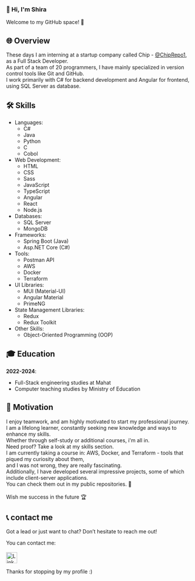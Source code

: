### 👋 Hi, I'm Shira
Welcome to my GitHub space! 🚀


## 🌐 Overview
These days I am interning at a startup company called Chip - [@ChipRepo1](https://github.com/ChipRepo1), as a Full Stack Developer.<br> 
As part of a team of 20 programmers, I have mainly specialized in version control tools like Git and GitHub.<br>
I work primarily with C# for backend development and Angular for frontend, using SQL Server as database.<br>


## 🛠️ Skills
- Languages:
  - C#
  - Java
  - Python
  - C
  - Cobol
- Web Development:
  - HTML
  - CSS
  - Sass
  - JavaScript
  - TypeScript
  - Angular
  - React
  - Node.js
- Databases:
  - SQL Server
  - MongoDB
- Frameworks:
  - Spring Boot (Java)
  - Asp.NET Core (C#)
- Tools:
  - Postman API
  - AWS
  - Docker
  - Terraform
- UI Libraries:
    - MUI (Material-UI)
    - Angular Material
    - PrimeNG
- State Management Libraries:
    - Redux
    - Redux Toolkit
- Other Skills:
  - Object-Oriented Programming (OOP)


## 🎓 Education
**2022-2024**:
  - Full-Stack engineering studies at Mahat
  - Computer teaching studies by Ministry of Education


## 💪 Motivation
I enjoy teamwork, and am highly motivated to start my professional journey.<br>
I am a lifelong learner, constantly seeking new knowledge and ways to enhance my skills.<br>
Whether through self-study or additional courses, i'm all in.<br>
Need proof? Take a look at my skills section.<br>
I am currently taking a course in: AWS, Docker, and Terraform - tools that piqued my curiosity about them,<br>
and I was not wrong, they are really fascinating.<br>
Additionally, I have developed several impressive projects, some of which include client-server applications.<br>
You can check them out in my public repositories. 🔎<br><br>
Wish me success in the future 🏆


## 📞 contact me
Got a lead or just want to chat? Don’t hesitate to reach me out! <br>

You can contact me: <br>  
<a href="https://www.linkedin.com/in/shirabiton/">
  <img src="https://camo.githubusercontent.com/2f23ee7b79f8d1f9e5a87fd12a9296cf01a995033830409393455480ffe22d1e/68747470733a2f2f696d672e736869656c64732e696f2f62616467652f4c696e6b6564496e2d2532333030373742352e7376673f267374796c653d666f722d7468652d6261646765266c6f676f3d6c696e6b6564696e266c6f676f436f6c6f723d7768697465" alt="LinkedIn" style="height: 30px;">
</a>
<br>

Thanks for stopping by my profile :)

